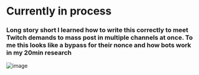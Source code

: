 # Currently in process
### Long story short I learned how to write this correctly to meet Twitch demands to mass post in multiple channels at once. To me this looks like a bypass for their nonce and how bots work in my 20min research

![image](https://github.com/HoneyPotHive/TwitchChat-Post/assets/49962307/c4aa64e7-1d8e-4b32-8d33-ea0263af74fd)

